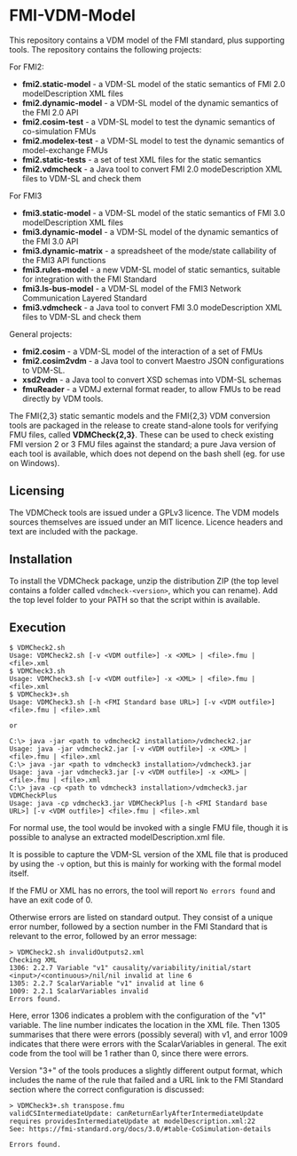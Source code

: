 # FMI-VDM-Model

This repository contains a VDM model of the FMI standard, plus supporting tools. The repository contains the following projects:

For FMI2:

* **fmi2.static-model** - a VDM-SL model of the static semantics of FMI 2.0 modelDescription XML files
* **fmi2.dynamic-model** - a VDM-SL model of the dynamic semantics of the FMI 2.0 API
* **fmi2.cosim-test** - a VDM-SL model to test the dynamic semantics of co-simulation FMUs
* **fmi2.modelex-test** - a VDM-SL model to test the dynamic semantics of model-exchange FMUs
* **fmi2.static-tests** - a set of test XML files for the static semantics
* **fmi2.vdmcheck** - a Java tool to convert FMI 2.0 modeDescription XML files to VDM-SL and check them

For FMI3

* **fmi3.static-model** - a VDM-SL model of the static semantics of FMI 3.0 modelDescription XML files
* **fmi3.dynamic-model** - a VDM-SL model of the dynamic semantics of the FMI 3.0 API
* **fmi3.dynamic-matrix** - a spreadsheet of the mode/state callability of the FMI3 API functions
* **fmi3.rules-model** - a new VDM-SL model of static semantics, suitable for integration with the FMI Standard
* **fmi3.ls-bus-model** - a VDM-SL model of the FMI3 Network Communication Layered Standard
* **fmi3.vdmcheck** - a Java tool to convert FMI 3.0 modeDescription XML files to VDM-SL and check them

General projects:

* **fmi2.cosim** - a VDM-SL model of the interaction of a set of FMUs
* **fmi2.cosim2vdm** - a Java tool to convert Maestro JSON configurations to VDM-SL.
* **xsd2vdm** - a Java tool to convert XSD schemas into VDM-SL schemas
* **fmuReader** - a VDMJ external format reader, to allow FMUs to be read directly by VDM tools.

The FMI\{2,3\} static semantic models and the FMI\{2,3\} VDM conversion tools are packaged in the release to create stand-alone tools for verifying FMU files, called **VDMCheck\{2,3\}**. These can be used to check existing FMI version 2 or 3 FMU files against the standard; a pure Java version of each tool is available, which does not depend on the bash shell (eg. for use on Windows).

## Licensing

The VDMCheck tools are issued under a GPLv3 licence. The VDM models sources themselves are issued under an MIT licence. Licence headers and text are included with the package.

## Installation

To install the VDMCheck package, unzip the distribution ZIP (the top level contains a folder called `vdmcheck-<version>`, which you can rename). Add the top level folder to your PATH so that the script within is available.

## Execution
```
$ VDMCheck2.sh
Usage: VDMCheck2.sh [-v <VDM outfile>] -x <XML> | <file>.fmu | <file>.xml
$ VDMCheck3.sh 
Usage: VDMCheck3.sh [-v <VDM outfile>] -x <XML> | <file>.fmu | <file>.xml
$ VDMCheck3+.sh 
Usage: VDMCheck3.sh [-h <FMI Standard base URL>] [-v <VDM outfile>] <file>.fmu | <file>.xml

or

C:\> java -jar <path to vdmcheck2 installation>/vdmcheck2.jar 
Usage: java -jar vdmcheck2.jar [-v <VDM outfile>] -x <XML> | <file>.fmu | <file>.xml
C:\> java -jar <path to vdmcheck3 installation>/vdmcheck3.jar 
Usage: java -jar vdmcheck3.jar [-v <VDM outfile>] -x <XML> | <file>.fmu | <file>.xml
C:\> java -cp <path to vdmcheck3 installation>/vdmcheck3.jar VDMCheckPlus
Usage: java -cp vdmcheck3.jar VDMCheckPlus [-h <FMI Standard base URL>] [-v <VDM outfile>] <file>.fmu | <file>.xml

```
For normal use, the tool would be invoked with a single FMU file, though it is possible to analyse an extracted modelDescription.xml file.

It is possible to capture the VDM-SL version of the XML file that is produced by using the `-v` option, but this is mainly for working with the formal model itself.

If the FMU or XML has no errors, the tool will report `No errors found` and have an exit code of 0.

Otherwise errors are listed on standard output. They consist of a unique error number, followed by a section number in the FMI Standard that is relevant to the error, followed by an error message:

```
> VDMCheck2.sh invalidOutputs2.xml
Checking XML
1306: 2.2.7 Variable "v1" causality/variability/initial/start <input>/<continuous>/nil/nil invalid at line 6
1305: 2.2.7 ScalarVariable "v1" invalid at line 6
1009: 2.2.1 ScalarVariables invalid
Errors found.
```
Here, error 1306 indicates a problem with the configuration of the "v1" variable. The line number indicates the location in the XML file. Then 1305 summarises that there were errors (possibly several) with v1, and error 1009 indicates that there were errors with the ScalarVariables in general. The exit code from the tool will be 1 rather than 0, since there were errors.

Version "3+" of the tools produces a slightly different output format, which includes the name of the rule that failed and a URL link to the FMI Standard section where the correct configuration is discussed:
```
> VDMCheck3+.sh transpose.fmu
validCSIntermediateUpdate: canReturnEarlyAfterIntermediateUpdate requires providesIntermediateUpdate at modelDescription.xml:22
See: https://fmi-standard.org/docs/3.0/#table-CoSimulation-details

Errors found.
```
